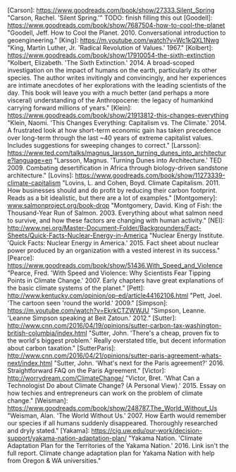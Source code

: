 [Adams]: https://www.goodreads.com/book/show/8696.Last_Chance_to_See "Adams, Douglas. 'Last Chance to See.' 1990. An entertaining romp with the Hitchhiker's Guide author as he travels with a zoologist to see a number of the world's most endangered species. Enjoyable, but light on information."
[Atwood]: https://medium.com/@MargaretAtwood/the-carbonivore-fund-b42b386a9af8#.o4ez5a7il "Atwood, Margaret. 'The Carbonivore Fund'. List of companies working against climate change."
[Barber]: https://www.goodreads.com/book/show/18667790-the-third-plate "Barber, Dan. 'The Third Plate: Field Notes on the Future of Food.' 2014. A chef's search for excellent farm-to-table flavor and accompanying romance with organics and sustainability."
[Carson]: https://www.goodreads.com/book/show/27333.Silent_Spring "Carson, Rachel. 'Silent Spring.'" TODO: finish filling this out
[Goodell]: https://www.goodreads.com/book/show/7687504-how-to-cool-the-planet "Goodell, Jeff. How to Cool the Planet. 2010. Conversational introduction to geoengineering."
[King]: https://m.youtube.com/watch?v=Wc1kQXL1Nwg "King, Martin Luther, Jr. 'Radical Revolution of Values.' 1967."
[Kolbert]: https://www.goodreads.com/book/show/17910054-the-sixth-extinction "Kolbert, Elizabeth. 'The Sixth Extinction.' 2014. A broad-scoped investigation on the impact of humans on the earth, particularly its other species. The author writes invitingly and convincingly, and her experiences are intimate anecdotes of her explorations with the leading scientists of the day. This book will leave you with a much better (and perhaps a more visceral) understanding of the Anthropocene: the legacy of humankind carrying forward millions of years."
[Klein]: https://www.goodreads.com/book/show/21913812-this-changes-everything "Klein, Naomi. 'This Changes Everything: Capitalism vs. The Climate.' 2014. A frustrated look at how short-term economic gain has taken precedence over long-term through the last ~40 years of extreme capitalist values. Includes suggestions for sweeping changes to correct."
[Larsson]: https://www.ted.com/talks/magnus_larsson_turning_dunes_into_architecture?language=en "Larsson, Magnus. 'Turning Dunes into Architecture.' TED 2009. Combating desertification in Africa through biology-driven sandstone architecture."
[Lovins]: https://www.goodreads.com/book/show/11273339-climate-capitalism "Lovins, L. and Cohen, Boyd. Climate Capitalism. 2011. How businesses should and do profit by reducing their carbon footprint. Reads as a bit idealistic, but there are a lot of examples."
[Montgomery]: www.salmonproject.org/book-drop "Montgomery, David. King of Fish: the Thousand-Year Run of Salmon. 2003. Everything about what salmon need to survive, and how these factors are changing with human activity."
[NEI]: http://www.nei.org/Master-Document-Folder/Backgrounders/Fact-Sheets/Quick-Facts-Nuclear-Energy-in-America "Nuclear Energy Institute. 'Quick Facts: Nuclear Energy in America.' 2015. Fact sheet about nuclear power produced by an organization with a vested interest in its success."
[Pearce]: https://www.goodreads.com/book/show/51436.With_Speed_and_Violence "Pearce, Fred. 'With Speed and Violence: Why Scientists Fear Tipping Points in Climate Change.' 2007. Early chapters have great explanations of the basic climate systems of the planet."
[Pett]: http://www.kentucky.com/opinion/op-ed/article44162106.html "Pett, Joel. 'The cartoon seen \'round the world.' 2009."
[Simpson]: https://m.youtube.com/watch?v=EkrkCTZWWJU "Simpson, Leanne. 'Leanne Simpson speaking at Beit Zatoun.' 2012."
[Sutter]: http://www.cnn.com/2016/04/19/opinions/sutter-carbon-tax-washington-british-columbia/index.html "Sutter, John. 'There\'s a cheap, proven fix to the world's biggest problem.' Really overstated title, but decent information about carbon taxation."
[SutterParis]: http://www.cnn.com/2016/04/21/opinions/sutter-paris-agreement-whats-next/index.html "Sutter, John. 'What\'s next for the Paris agreement?' 2016. Straightforward FAQ on the Paris Agreement."
[Victor]: http://worrydream.com/ClimateChange/ "Victor, Bret. 'What Can a Technologist Do about Climate Change? (A Personal View).' 2015. Essay on how techies and entrepreneurs can work on the problem of climate change."
[Weisman]: https://www.goodreads.com/book/show/248787.The_World_Without_Us "Weisman, Alan. 'The World Without Us.' 2007. How Earth would remember our species if all humans suddenly disappeared. Thoroughly researched and dryly stated."
[Yakama]: https://cig.uw.edu/our-work/decision-support/yakama-nation-adaptation-plan/ "Yakama Nation. 'Climate Adaptation Plan for the Territories of the Yakama Nation.' 2016. Link isn't the full report. Climate change adaptation plan for Yakama Nation with help from Oregon & WA universities."
